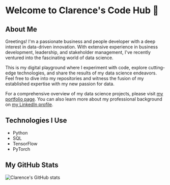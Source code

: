 # Welcome to Clarence's Code Hub 👋

## About Me
Greetings! I'm a passionate business and people developer with a deep interest in data-driven innovation. With extensive experience in business development, leadership, and stakeholder management, I've recently ventured into the fascinating world of data science.

This is my digital playground where I experiment with code, explore cutting-edge technologies, and share the results of my data science endeavors. Feel free to dive into my repositories and witness the fusion of my established expertise with my new passion for data.

For a comprehensive overview of my data science projects, please visit <a href="https://clarencemun.github.io/#">my portfolio page</a>. You can also learn more about my professional background on <a href="https://clarencemun.github.io">my LinkedIn profile</a>.

## Technologies I Use
- Python
- SQL
- TensorFlow
- PyTorch

## My GitHub Stats
![Clarence's GitHub stats](https://github-readme-stats.vercel.app/api?username=clarencemun&show_icons=true)

